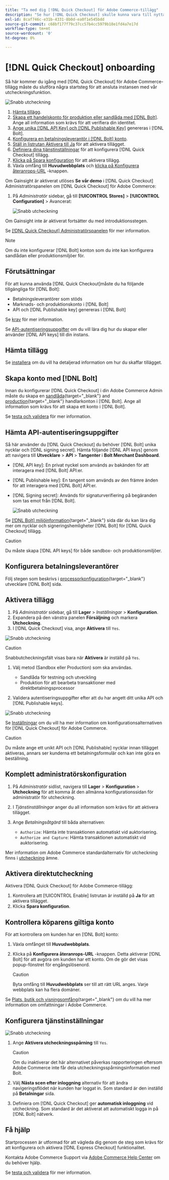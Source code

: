 ```yaml
---
title: "Ta med dig [!DNL Quick Checkout] för Adobe Commerce-tillägg"
description: "Se hur [!DNL Quick Checkout] skulle kunna vara till nytta för er Adobe Commerce-instans och för att komma igång med och konfigurera tillägget."
exl-id: 8caf746c-e31b-4331-8b0d-ea0f1e545bdd
source-git-commit: c68bf177f79c37cc57b4cc5979b18e1fd4a7e17d
workflow-type: tm+mt
source-wordcount: '0'
ht-degree: 0%

---
```


# [!DNL Quick Checkout] onboarding

Så här kommer du igång med [!DNL Quick Checkout] för Adobe Commerce-tillägg måste du slutföra några startsteg för att ansluta instansen med vår utcheckningsfunktion.

![Snabb utcheckning](assets/overview-admin-panel.png)

1. [Hämta tillägg](#get-extension).
1. [Skapa ett handelskonto för produktion eller sandlåda med [!DNL Bolt]](#create-account-with-bolt). Ange all information som krävs för att verifiera din identitet.
1. [Ange unika [!DNL API Key] och [!DNL Publishable Key]](#obtain-api-credentials) genereras i [!DNL Bolt].
1. [Konfigurera en betalningsleverantör i [!DNL Bolt] konto](#configure-payment-providers).
1. [Ställ in listrutan Aktivera till Ja](#enable-extension) för att aktivera tillägget.
1. [Definiera dina tjänstinställningar](#complete-admin-configuration) för att konfigurera [!DNL Quick Checkout] tillägg.
1. [Klicka på Spara konfiguration](#enable-live-quick-checkout) för att aktivera tillägg.
1. Växla omfång till **Huvudwebbplats** och [klicka på Konfigurera återanrops-URL](#check-shopper-valid-account) -knappen.

Om Gainsight är aktiverat utlöses **Se vår demo** i [!DNL Quick Checkout] Administratörspanelen om [!DNL Quick Checkout] för Adobe Commerce:

1. På _Administratör_ sidebar, gå till **[!UICONTROL Stores]** > **[!UICONTROL Configuration]** > Avancerat:

   ![Snabb utcheckning](assets/gainsight-admin.png)

Om Gainsight inte är aktiverat fortsätter du med introduktionsstegen.

Se [[!DNL Quick Checkout] Administratörspanelen](../quick-checkout/admin-panel.md) för mer information.

>[!NOTE]
>
> Om du inte konfigurerar [!DNL Bolt] konton som du inte kan konfigurera sandlådan eller produktionsmiljöer för.

## Förutsättningar

För att kunna använda [!DNL Quick Checkout]måste du ha följande tillgängliga för [!DNL Bolt]:

- Betalningsleverantörer som stöds
- Marknads- och produktionskonto i [!DNL Bolt]
- API och [!DNL Publishable key] genereras i [!DNL Bolt]

Se [krav](../quick-checkout/prerequisites.md) för mer information.

Se [API-autentiseringsuppgifter](#obtain-api-credentials) om du vill lära dig hur du skapar eller använder [!DNL API keys] till din instans.

## Hämta tillägg

Se [installera](../quick-checkout/install.md) om du vill ha detaljerad information om hur du skaffar tillägget.

## Skapa konto med [!DNL Bolt]

Innan du konfigurerar [!DNL Quick Checkout] i din Adobe Commerce Admin måste du skapa en [sandlåda](https://merchant-sandbox.bolt.com/register?platform=magento2){target="_blank"} and [production](https://merchant.bolt.com/register?platform=magento2){target="_blank"}  handlarkonton i [!DNL Bolt]. Ange all information som krävs för att skapa ett konto i [!DNL Bolt].

Se [testa och validera](../quick-checkout/testing.md) för mer information.

## Hämta API-autentiseringsuppgifter

Så här använder du [!DNL Quick Checkout] du behöver [!DNL Bolt] unika nycklar och [!DNL signing secret]. Hämta följande [!DNL API keys] genom att navigera till **Utvecklare** > **API** > **Tangenter** i **Bolt Merchant Dashboard**.

- [!DNL API key]: En privat nyckel som används av bakänden för att interagera med [!DNL Bolt] API:er.
- [!DNL Publishable key]: En tangent som används av den främre änden för att interagera med [!DNL Bolt] API:er.
- [!DNL Signing secret]: Används för signaturverifiering på begäranden som tas emot från [!DNL Bolt].

   ![Snabb utcheckning](assets/account-credentials.png)

Se [[!DNL Bolt] miljöinformation](https://help.bolt.com/developers/references/environment-details/#about-keys){target="_blank"} sida där du kan lära dig mer om nycklar och signeringshemligheter [!DNL Bolt] för [!DNL Quick Checkout] tillägg.

>[!CAUTION]
>
> Du måste skapa [!DNL API keys] för både sandbox- och produktionsmiljöer.

## Konfigurera betalningsleverantörer

Följ stegen som beskrivs i [processorkonfiguration](https://help.bolt.com/integrations/adobe-quick-checkout/set-up/){target="_blank"} utvecklare [!DNL Bolt] sida.

## Aktivera tillägg

1. På _Administratör_ sidebar, gå till **Lager** > _Inställningar_ > **Konfiguration**.
1. Expandera på den vänstra panelen **Försäljning** och markera **Utcheckning**.
1. I [!DNL Quick Checkout] visa, ange **Aktivera** till `Yes`.

![Snabb utcheckning](assets/quick-checkout-view-no-enable.png)

>[!CAUTION]
>
> Snabbutcheckningsfält visas bara när **Aktivera** är inställd på `Yes`.

1. Välj metod (Sandbox eller Production) som ska användas.

   - Sandlåda för testning och utveckling
   - Produktion för att bearbeta transaktioner med direktbetalningsprocessor

1. Validera autentiseringsuppgifter efter att du har angett ditt unika API och [!DNL Publishable keys].

![Snabb utcheckning](assets/quick-checkout-main-view.png)

Se [Inställningar](../quick-checkout/settings-quick-checkout.md) om du vill ha mer information om konfigurationsalternativen för [!DNL Quick Checkout] för Adobe Commerce.

>[!CAUTION]
>
> Du måste ange ett unikt API och [!DNL Publishable] nycklar innan tillägget aktiveras, annars ser kunderna ett betalningsformulär och kan inte göra en beställning.

## Komplett administratörskonfiguration

1. På _Administratör_ sidlist, navigera till **Lager** > **Konfiguration** > **Utcheckning** för att komma åt den allmänna konfigurationssidan för administratör för utcheckning.
1. I _Tjänstinställningar_ anger du all information som krävs för att aktivera tillägget.
1. Ange _Betalningsåtgärd_ till båda alternativen:

   - `Authorize`: Hämta inte transaktionen automatiskt vid auktorisering.
   - `Authorize and Capture`: Hämta transaktionen automatiskt vid auktorisering.

Mer information om Adobe Commerce standardalternativ för utcheckning finns i [utcheckning](https://docs.magento.com/user-guide/configuration/sales/checkout.html) ämne.

## Aktivera direktutcheckning

Aktivera [!DNL Quick Checkout] för Adobe Commerce-tillägg:

1. Kontrollera att [!UICONTROL Enable] listrutan är inställd på **Ja** för att aktivera tillägget.
1. Klicka **Spara konfiguration**.

## Kontrollera köparens giltiga konto

För att kontrollera om kunden har en [!DNL Bolt] konto:

1. Växla omfånget till **Huvudwebbplats**.
1. Klicka på **Konfigurera återanrops-URL** -knappen. Detta aktiverar [!DNL Bolt] för att avgöra om kunden har ett konto. Om de gör det visas popup-fönstret för engångslösenord.

   >[!CAUTION]
   >
   > Byta omfång till **Huvudwebbplats** ser till att rätt URL anges. Varje webbplats kan ha flera domäner.

Se [Plats, butik och visningsomfång](https://experienceleague.adobe.com/docs/commerce-admin/start/setup/websites-stores-views.html#scope-settings){target="_blank"} om du vill ha mer information om omfattningar i Adobe Commerce.

## Konfigurera tjänstinställningar

![Snabb utcheckning](assets/service-settings.png)

1. Ange **Aktivera utcheckningsspårning** till `Yes`.

   >[!CAUTION]
   >
   > Om du inaktiverar det här alternativet påverkas rapporteringen eftersom Adobe Commerce inte får dela utcheckningsspårningsinformation med Bolt.

1. Välj **Nästa scen efter inloggning** alternativ för att ändra navigeringsflödet när kunden har loggat in. Som standard är den inställd på **Betalningar** sida.
1. Definiera om [!DNL Quick Checkout] ger **automatisk inloggning** vid utcheckning. Som standard är det aktiverat att automatiskt logga in på [!DNL Bolt] nätverk.

## Få hjälp

Startprocessen är utformad för att vägleda dig genom de steg som krävs för att konfigurera och aktivera [!DNL Express Checkout] funktionalitet.

Kontakta Adobe Commerce Support via [Adobe Commerce Help Center](https://experienceleague.adobe.com/docs/commerce-knowledge-base/kb/help-center-guide/magento-help-center-user-guide.html) om du behöver hjälp.

Se [testa och validera](../quick-checkout/testing.md) för mer information.
